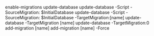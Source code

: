 ﻿enable-migrations
update-database
update-database -Script -SourceMigration: $InitialDatabase
update-database -Script -SourceMigration: $InitialDatabase -TargetMigration:[name]
update-database -TargetMigration [name]
update-database -TargetMigration:0
add-migration [name]
add-migration [name] -Force 